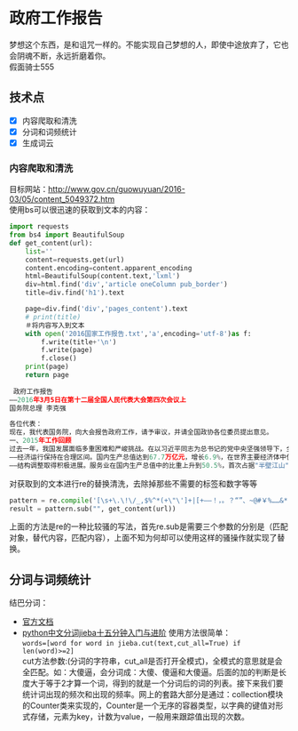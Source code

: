 # 政府工作报告
梦想这个东西，是和诅咒一样的。不能实现自己梦想的人，即使中途放弃了，它也会阴魂不断，永远折磨着你。<br>
假面骑士555
## 技术点
- [x] 内容爬取和清洗
- [x] 分词和词频统计
- [x] 生成词云

### 内容爬取和清洗
目标网站：http://www.gov.cn/guowuyuan/2016-03/05/content_5049372.htm<br>
使用bs可以很迅速的获取到文本的内容：
```python
import requests
from bs4 import BeautifulSoup
def get_content(url):
    list=''
    content=requests.get(url)
    content.encoding=content.apparent_encoding
    html=BeautifulSoup(content.text,'lxml')
    div=html.find('div','article oneColumn pub_border')
    title=div.find('h1').text

    page=div.find('div','pages_content').text
    # print(title)
    ＃将内容写入到文本
    with open('2016国家工作报告.txt','a',encoding='utf-8')as f:
        f.write(title+'\n')
        f.write(page)
        f.close()
    print(page)
    return page
 
 政府工作报告
——2016年3月5日在第十二届全国人民代表大会第四次会议上
国务院总理 李克强

各位代表：
现在，我代表国务院，向大会报告政府工作，请予审议，并请全国政协各位委员提出意见。
一、2015年工作回顾
过去一年，我国发展面临多重困难和严峻挑战。在以习近平同志为总书记的党中央坚强领导下，全国各族人民以坚定的信心和非凡的勇气，攻坚克难，开拓进取，经济社会发展稳中有进、稳中有好，完成了全年主要目标任务，改革开放和社会主义现代化建设取得新的重大成就。
——经济运行保持在合理区间。国内生产总值达到67.7万亿元，增长6.9%，在世界主要经济体中位居前列。粮食产量实现"十二连增"，居民消费价格涨幅保持较低水平。特别是就业形势总体稳定，城镇新增就业1312万人，超过全年预期目标，成为经济运行的一大亮点。
——结构调整取得积极进展。服务业在国内生产总值中的比重上升到50.5%，首次占据"半壁江山"。消费对经济增长的贡献率达到66.4%。高技术产业和装备制造业增速快于一般工业。单位国内生产总值能耗下降5.6%。
```
对获取到的文本进行re的替换清洗，去除掉那些不需要的标签和数字等等<br>
```python
pattern = re.compile('[\s+\.\!\/_,$%^*(+\"\']+|[+——！，。？“”、~@#￥%……&*（）(\d+)]+')
result = pattern.sub("", get_content(url))
```
上面的方法是re的一种比较骚的写法，首先re.sub是需要三个参数的分别是（匹配对象，替代内容，匹配内容），上面不知为何却可以使用这样的骚操作就实现了替换。
## 分词与词频统计
结巴分词：
- [官方文档](https://pypi.org/project/jieba/)
- [python中文分词jieba十五分钟入门与进阶](https://link.juejin.im/?target=http%3A%2F%2Fblog.csdn.net%2Ffontthrone%2Farticle%2Fdetails%2F72782499)
使用方法很简单：<br>
`words=[word for word in jieba.cut(text,cut_all=True) if len(word)>=2]`<br>
cut方法参数:(分词的字符串，cut_all是否打开全模式)，全模式的意思就是会全匹配。如：大傻逼，会分词成：大傻、傻逼和大傻逼。后面的加的判断是长度大于等于2才算一个词，得到的就是一个分词后的词的列表。接下来我们要统计词出现的频次和出现的频率。网上的套路大部分是通过：collection模块的Counter类来实现的，Counter是一个无序的容器类型，以字典的键值对形式存储，元素为key，计数为value，一般用来跟踪值出现的次数。
